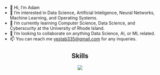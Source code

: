 - 👋 Hi, I’m Adam
- 👀 I’m interested in Data Science, Artificial Inteligence, Neural Networks, Machine Learning, and Operating Systems.
- 🌱 I’m currently learning Computer Science, Data Science, and Cyberscurity at the University of Rhode Island.
- 💞️ I’m looking to collaborate on anything Data Science, AI, or ML related.
- 📫 You can reach me yestab335@gmail.com for any inqueries.

<h2 align="center">Skills</h2>
<p align="center">
  <a href="https://skillicons.dev">
    <img src="https://skillicons.dev/icons?i=python,vscode,c,cs,cpp,js,django,css,html,firebase,flutter,git,github,idea,java,jquery,latex,lua,nextjs,nodejs,perl,php,react,sass,sqlite,swift,ts" />
  </a>
</p>

<!---
yestab335/yestab335 is a ✨ special ✨ repository because its `README.md` (this file) appears on your GitHub profile.
You can click the Preview link to take a look at your changes.
--->
